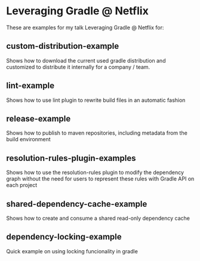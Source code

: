 # Leveraging Gradle @ Netflix

These are examples for my talk Leveraging Gradle @ Netflix for:


## custom-distribution-example

Shows how to download the current used gradle distribution and customized to distribute it internally for a company / team.

## lint-example

Shows how to use lint plugin to rewrite build files in an automatic fashion

## release-example

Shows how to publish to maven repositories, including metadata from the build environment

## resolution-rules-plugin-examples

Shows how to use the resolution-rules plugin to modify the dependency graph without the need for users to represent these rules with Gradle API on each project

## shared-dependency-cache-example

Shows how to create and consume a shared read-only dependency cache

## dependency-locking-example

Quick example on using locking funcionality in gradle
